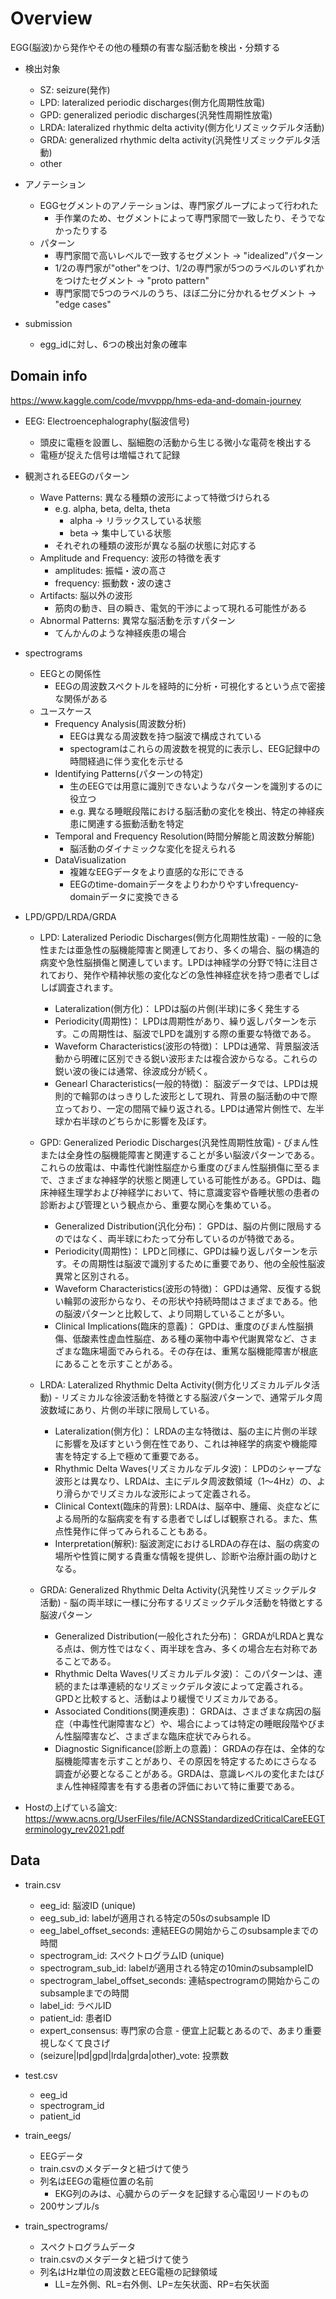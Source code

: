 # Overview

EGG(脳波)から発作やその他の種類の有害な脳活動を検出・分類する

- 検出対象
  - SZ: seizure(発作)
  - LPD: lateralized periodic discharges(側方化周期性放電)
  - GPD: generalized periodic discharges(汎発性周期性放電)
  - LRDA: lateralized rhythmic delta activity(側方化リズミックデルタ活動)
  - GRDA: generalized rhythmic delta activity(汎発性リズミックデルタ活動)
  - other

- アノテーション
  - EGGセグメントのアノテーションは、専門家グループによって行われた
    - 手作業のため、セグメントによって専門家間で一致したり、そうでなかったりする
  - パターン
    - 専門家間で高いレベルで一致するセグメント -> "idealized"パターン
    - 1/2の専門家が"other"をつけ、1/2の専門家が5つのラベルのいずれかをつけたセグメント -> "proto pattern"
    - 専門家間で5つのラベルのうち、ほぼ二分に分かれるセグメント -> "edge cases"

- submission
  - egg_idに対し、6つの検出対象の確率

## Domain info

https://www.kaggle.com/code/mvvppp/hms-eda-and-domain-journey

- EEG: Electroencephalography(脳波信号)
  - 頭皮に電極を設置し、脳細胞の活動から生じる微小な電荷を検出する
  - 電極が捉えた信号は増幅されて記録

- 観測されるEEGのパターン
  - Wave Patterns: 異なる種類の波形によって特徴づけられる
    - e.g. alpha, beta, delta, theta
      - alpha -> リラックスしている状態
      - beta -> 集中している状態
    - それぞれの種類の波形が異なる脳の状態に対応する
  - Amplitude and Frequency: 波形の特徴を表す
    - amplitudes: 振幅・波の高さ
    - frequency: 振動数・波の速さ
  - Artifacts: 脳以外の波形
    - 筋肉の動き、目の瞬き、電気的干渉によって現れる可能性がある
  - Abnormal Patterns: 異常な脳活動を示すパターン
    - てんかんのような神経疾患の場合

- spectrograms
  - EEGとの関係性
    - EEGの周波数スペクトルを経時的に分析・可視化するという点で密接な関係がある
  - ユースケース
    - Frequency Analysis(周波数分析)
      - EEGは異なる周波数を持つ脳波で構成されている
      - spectogramはこれらの周波数を視覚的に表示し、EEG記録中の時間経過に伴う変化を示せる
    - Identifying Patterns(パターンの特定)
      - 生のEEGでは用意に識別できないようなパターンを識別するのに役立つ
      - e.g. 異なる睡眠段階における脳活動の変化を検出、特定の神経疾患に関連する振動活動を特定
    - Temporal and Frequency Resolution(時間分解能と周波数分解能)
      - 脳活動のダイナミックな変化を捉えられる
    - DataVisualization
      - 複雑なEEGデータをより直感的な形にできる
      - EEGのtime-domainデータをよりわかりやすいfrequency-domainデータに変換できる

- LPD/GPD/LRDA/GRDA
  - LPD: Lateralized Periodic Discharges(側方化周期性放電) - 一般的に急性または亜急性の脳機能障害と関連しており、多くの場合、脳の構造的病変や急性脳損傷と関連しています。LPDは神経学の分野で特に注目されており、発作や精神状態の変化などの急性神経症状を持つ患者でしばしば調査されます。
    - Lateralization(側方化)： LPDは脳の片側(半球)に多く発生する
    - Periodicity(周期性)： LPDは周期性があり、繰り返しパターンを示す。この周期性は、脳波でLPDを識別する際の重要な特徴である。
    - Waveform Characteristics(波形の特徴)： LPDは通常、背景脳波活動から明確に区別できる鋭い波形または複合波からなる。これらの鋭い波の後には通常、徐波成分が続く。
    - Genearl Characteristics(一般的特徴)： 脳波データでは、LPDは規則的で輪郭のはっきりした波形として現れ、背景の脳活動の中で際立っており、一定の間隔で繰り返される。LPDは通常片側性で、左半球か右半球のどちらかに影響を及ぼす。

  - GPD: Generalized Periodic Discharges(汎発性周期性放電) - びまん性または全身性の脳機能障害と関連することが多い脳波パターンである。これらの放電は、中毒性代謝性脳症から重度のびまん性脳損傷に至るまで、さまざまな神経学的状態と関連している可能性がある。GPDは、臨床神経生理学および神経学において、特に意識変容や昏睡状態の患者の診断および管理という観点から、重要な関心を集めている。
    - Generalized Distribution(汎化分布)： GPDは、脳の片側に限局するのではなく、両半球にわたって分布しているのが特徴である。
    - Periodicity(周期性)： LPDと同様に、GPDは繰り返しパターンを示す。その周期性は脳波で識別するために重要であり、他の全般性脳波異常と区別される。
    - Waveform Characteristics(波形の特徴)： GPDは通常、反復する鋭い輪郭の波形からなり、その形状や持続時間はさまざまである。他の脳波パターンと比較して、より同期していることが多い。
    - Clinical Implications(臨床的意義)： GPDは、重度のびまん性脳損傷、低酸素性虚血性脳症、ある種の薬物中毒や代謝異常など、さまざまな臨床場面でみられる。その存在は、重篤な脳機能障害が根底にあることを示すことがある。

  - LRDA: Lateralized Rhythmic Delta Activity(側方化リズミカルデルタ活動) - リズミカルな徐波活動を特徴とする脳波パターンで、通常デルタ周波数域にあり、片側の半球に限局している。
    - Lateralization(側方化)： LRDAの主な特徴は、脳の主に片側の半球に影響を及ぼすという側在性であり、これは神経学的病変や機能障害を特定する上で極めて重要である。
    - Rhythmic Delta Waves(リズミカルなデルタ波)： LPDのシャープな波形とは異なり、LRDAは、主にデルタ周波数領域（1～4Hz）の、より滑らかでリズミカルな波形によって定義される。
    - Clinical Context(臨床的背景): LRDAは、脳卒中、腫瘍、炎症などによる局所的な脳病変を有する患者でしばしば観察される。また、焦点性発作に伴ってみられることもある。
    - Interpretation(解釈): 脳波測定におけるLRDAの存在は、脳の病変の場所や性質に関する貴重な情報を提供し、診断や治療計画の助けとなる。

  - GRDA: Generalized Rhythmic Delta Activity(汎発性リズミックデルタ活動) - 脳の両半球に一様に分布するリズミックデルタ活動を特徴とする脳波パターン
    - Generalized Distribution(一般化された分布)： GRDAがLRDAと異なる点は、側方性ではなく、両半球を含み、多くの場合左右対称であることである。
    - Rhythmic Delta Waves(リズミカルデルタ波)： このパターンは、連続的または準連続的なリズミックデルタ波によって定義される。GPDと比較すると、活動はより緩慢でリズミカルである。
    - Associated Conditions(関連疾患)： GRDAは、さまざまな病因の脳症（中毒性代謝障害など）や、場合によっては特定の睡眠段階やびまん性脳障害など、さまざまな臨床症状でみられる。
    - Diagnostic Significance(診断上の意義)： GRDAの存在は、全体的な脳機能障害を示すことがあり、その原因を特定するためにさらなる調査が必要となることがある。GRDAは、意識レベルの変化またはびまん性神経障害を有する患者の評価において特に重要である。

- Hostの上げている論文: https://www.acns.org/UserFiles/file/ACNSStandardizedCriticalCareEEGTerminology_rev2021.pdf


## Data

- train.csv
  - eeg_id: 脳波ID (unique)
  - eeg_sub_id: labelが適用される特定の50sのsubsample ID
  - eeg_label_offset_seconds: 連結EEGの開始からこのsubsampleまでの時間
  - spectrogram_id: スペクトログラムID (unique)
  - spectrogram_sub_id: labelが適用される特定の10minのsubsampleID
  - spectrogram_label_offset_seconds: 連結spectrogramの開始からこのsubsampleまでの時間
  - label_id: ラベルID
  - patient_id: 患者ID
  - expert_consensus: 専門家の合意 - 便宜上記載とあるので、あまり重要視しなくて良さげ
  - (seizure|lpd|gpd|lrda|grda|other)_vote: 投票数

- test.csv
  - eeg_id
  - spectrogram_id
  - patient_id

- train_eegs/
  - EEGデータ
  - train.csvのメタデータと紐づけて使う
  - 列名はEEGの電極位置の名前
    - EKG列のみは、心臓からのデータを記録する心電図リードのもの
  - 200サンプル/s

- train_spectrograms/
  - スペクトログラムデータ
  - train.csvのメタデータと紐づけて使う
  - 列名はHz単位の周波数とEEG電極の記録領域
    - LL=左外側、RL=右外側、LP=左矢状面、RP=右矢状面
